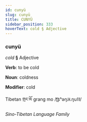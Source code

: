 ```yaml
---
id: cunyü
slug: cunyü
title: CUNYÜ
sidebar_position: 333
hoverText: cold § Adjective
---
```


### cunyü

*cold* **§** Adjective

**Verb**: to be cold

**Noun**: coldness

**Modifier**: cold

Tibetan གྲང་མོ grang mo /ʈ͡ʂʰəŋ˩˧.ŋu˥˥/

*Sino-Tibetan Language Family*